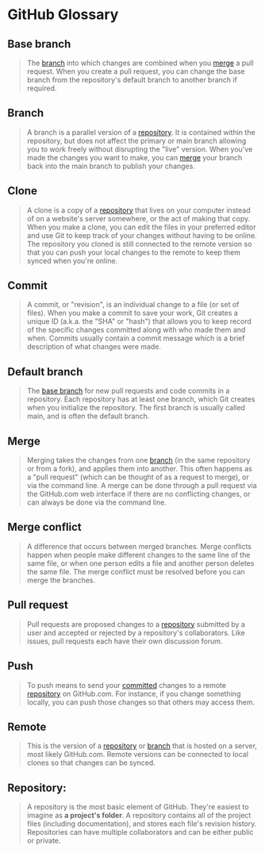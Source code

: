 # GitHub Glossary

## Base branch

> The [branch](#branch) into which changes are combined when you [merge](#merge) a pull request. When you create a pull request, you can change the base branch from the repository's default branch to another branch if required.

## Branch

> A branch is a parallel version of a [repository](#repository). It is contained within the repository, but does not affect the primary or main branch allowing you to work freely without disrupting the "live" version. When you've made the changes you want to make, you can [merge](#merge) your branch back into the main branch to publish your changes.

## Clone

> A clone is a copy of a [repository](#repository) that lives on your computer instead of on a website's server somewhere, or the act of making that copy. When you make a clone, you can edit the files in your preferred editor and use Git to keep track of your changes without having to be online. The repository you cloned is still connected to the remote version so that you can push your local changes to the remote to keep them synced when you're online.

## Commit

> A commit, or "revision", is an individual change to a file (or set of files). When you make a commit to save your work, Git creates a unique ID (a.k.a. the "SHA" or "hash") that allows you to keep record of the specific changes committed along with who made them and when. Commits usually contain a commit message which is a brief description of what changes were made.

## Default branch

> The [base branch](#base-branch) for new pull requests and code commits in a repository. Each repository has at least one branch, which Git creates when you initialize the repository. The first branch is usually called main, and is often the default branch.

## Merge

> Merging takes the changes from one [branch](#branch) (in the same repository or from a fork), and applies them into another. This often happens as a "pull request" (which can be thought of as a request to merge), or via the command line. A merge can be done through a pull request via the GitHub.com web interface if there are no conflicting changes, or can always be done via the command line.

## Merge conflict

> A difference that occurs between merged branches. Merge conflicts happen when people make different changes to the same line of the same file, or when one person edits a file and another person deletes the same file. The merge conflict must be resolved before you can merge the branches.

## Pull request

> Pull requests are proposed changes to a [repository](#repository) submitted by a user and accepted or rejected by a repository's collaborators. Like issues, pull requests each have their own discussion forum.

## Push

> To push means to send your [committed](#commit) changes to a remote [repository](#repository) on GitHub.com. For instance, if you change something locally, you can push those changes so that others may access them.

## Remote

> This is the version of a [repository](#repository) or [branch](#branch) that is hosted on a server, most likely GitHub.com. Remote versions can be connected to local clones so that changes can be synced.

## Repository: 

> A repository is the most basic element of GitHub. They're easiest to imagine as **a project's folder**. A repository contains all of the project files (including documentation), and stores each file's revision history. Repositories can have multiple collaborators and can be either public or private.


